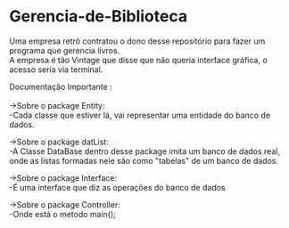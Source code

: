 # Gerencia-de-Biblioteca
Uma empresa retrô contratou o dono desse repositório para fazer um programa que gerencia livros.<br>
A empresa é tão Vintage que disse que não queria interface gráfica, o acesso seria via terminal.

Documentação Importante : <br><br>
  <ebsp>->Sobre o package Entity:<br>
    <ebsp>-Cada classe que estiver lá, vai representar uma entidade do banco de dados.
    
  ->Sobre o package datList:<br>
    -A Classe DataBase dentro desse package imita um banco de dados real, onde as listas formadas
nele são como "tabelas" de um banco de dados.

  ->Sobre o package Interface:<br>
    -É uma interface que diz as operações do banco de dados
    
  ->Sobre o package Controller:<br>
    -Onde está o metodo main();
